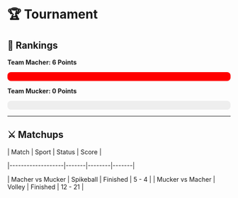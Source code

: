 
# 🏆 Tournament
## 🏅 Rankings

**Team Macher: 6 Points**
<div style="background-color: #eee; border-radius: 8px; width: 100%; height: 20px;">
  <div style="width: 100.0%; background-color: red; height: 100%; border-radius: 8px;"></div>
</div>
            
**Team Mucker: 0 Points**
<div style="background-color: #eee; border-radius: 8px; width: 100%; height: 20px;">
  <div style="width: 0.0%; background-color: blue; height: 100%; border-radius: 8px;"></div>
</div>
            
---

## ⚔️ Matchups 

| Match             | Sport | Status | Score | 

|-------------------|-------|--------|-------| 

| Macher vs Mucker | Spikeball | Finished | 5 - 4 |
| Mucker vs Macher | Volley | Finished | 12 - 21 |
